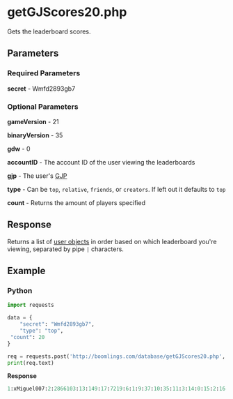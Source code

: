 # getGJScores20.php

Gets the leaderboard scores.

## Parameters

### Required Parameters

**secret** - Wmfd2893gb7

### Optional Parameters

**gameVersion** - 21

**binaryVersion** - 35

**gdw** - 0

**accountID** - The account ID of the user viewing the leaderboards

**gjp** - The user's [GJP](/topics/encryption/gjp.md)

**type** - Can be `top`, `relative`, `friends`, or `creators`. If left out it defaults to `top`

**count** - Returns the amount of players specified

## Response

Returns a list of [user objects](/resources/server/user.md) in order based on which leaderboard you're viewing, separated by pipe `|` characters.

## Example

<!-- tabs:start -->

### **Python**

```py
import requests

data = {
    "secret": "Wmfd2893gb7",
    "type": "top",
 "count": 20
}

req = requests.post('http://boomlings.com/database/getGJScores20.php', data=data)
print(req.text)
```

**Response**

```py
1:xMiguel007:2:2866103:13:149:17:7219:6:1:9:37:10:35:11:3:14:0:15:2:16:70846:3:65710:8:0:46:12879:4:1073|1:shaggy23:2:1995959:13:149:17:4321:6:2:9:51:10:39:11:29:14:0:15:2:16:2888:3:65595:8:21:46:11847:4:1115|1:Michigun:2:703929:13:149:17:12312:6:3:9:22:10:15:11:12:14:0:15:2:16:34499:3:61161:8:16:46:14600:4:997|1:Cool Dash:2:1148292:13:149:17:7026:6:4:9:37:10:20:11:17:14:0:15:2:16:4825:3:52931:8:0:46:14630:4:641|1:Kaernk:2:1282100:13:149:17:11908:6:5:9:51:10:18:11:12:14:0:15:2:16:118843:3:51821:8:0:46:17073:4:533|1:DeathHogz:2:1396933:13:149:17:5250:6:6:9:57:10:37:11:12:14:0:15:2:16:104119:3:51791:8:2:46:11948:4:435|1:Franchet:2:9576358:13:149:17:9840:6:7:9:30:10:15:11:12:14:0:15:2:16:1999478:3:51504:8:0:46:18616:4:670|1:Leksitoo:2:933105:13:149:17:4125:6:8:9:29:10:5:11:12:14:0:15:2:16:205:3:50530:8:14:46:13852:4:666|1:Superchat:2:2945295:13:149:17:5150:6:9:9:98:10:12:11:17:14:0:15:0:16:1098021:3:45706:8:2:46:14101:4:1201|1:Darky84:2:8513170:13:149:17:5864:6:10:9:37:10:12:11:25:14:0:15:2:16:1244088:3:44313:8:0:46:7444:4:1031|1:IvanNyan:2:14999317:13:149:17:5693:6:11:9:35:10:11:11:23:14:1:15:2:16:5148877:3:43785:8:0:46:6:4:563|1:GK NK 98:2:4803050:13:147:17:6491:6:12:9:2:10:12:11:23:14:6:15:2:16:890741:3:43163:8:2:46:14155:4:586|1:BonnieABoss:2:18158058:13:149:17:5572:6:13:9:105:10:15:11:3:14:0:15:2:16:5810059:3:43099:8:0:46:4743:4:778|1:FixTop100:2:18119007:13:149:17:801:6:14:9:1:10:0:11:3:14:0:15:0:16:5316700:3:43099:8:0:46:3559:4:323|1:TheRealAir:2:9035779:13:149:17:1270:6:15:9:35:10:12:11:25:14:0:15:2:16:2382846:3:42096:8:0:46:12808:4:665|1:XShadowWizardX:2:10670782:13:149:17:6097:6:16:9:85:10:12:11:7:14:0:15:2:16:1919857:3:41209:8:6:46:14083:4:540|1:CleanTop100:2:6552455:13:149:17:7111:6:17:9:30:10:7:11:12:14:0:15:2:16:2835706:3:40810:8:0:46:13243:4:871|1:xSuwako:2:14287615:13:149:17:2778:6:18:9:96:10:37:11:12:14:0:15:2:16:3984642:3:40695:8:0:46:11827:4:878|1:Civitrex2:2:14674984:13:149:17:7418:6:19:9:37:10:12:11:13:14:0:15:2:16:4156730:3:40576:8:0:46:13981:4:922|1:AdrianDlaCruz:2:16219796:13:148:17:2689:6:20:9:103:10:12:11:40:14:0:15:2:16:4771465:3:40286:8:0:46:4489:4:982|
```

<!-- tabs:end -->